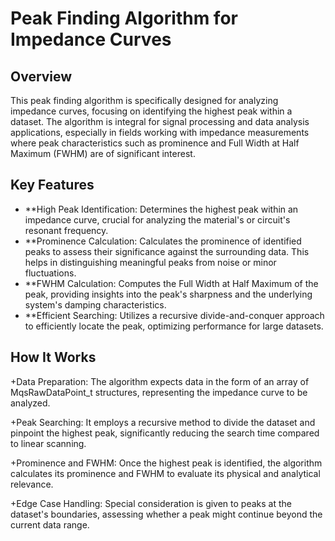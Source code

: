 # Peak Finding Algorithm for Impedance Curves
## Overview
This peak finding algorithm is specifically designed for analyzing impedance curves, focusing on identifying the highest peak within a dataset. The algorithm is integral for signal processing and data analysis applications, especially in fields working with impedance measurements where peak characteristics such as prominence and Full Width at Half Maximum (FWHM) are of significant interest.

## Key Features
- **High Peak Identification: Determines the highest peak within an impedance curve, crucial for analyzing the material's or circuit's resonant frequency.
- **Prominence Calculation: Calculates the prominence of identified peaks to assess their significance against the surrounding data. This helps in distinguishing meaningful peaks from noise or minor fluctuations.
- **FWHM Calculation: Computes the Full Width at Half Maximum of the peak, providing insights into the peak's sharpness and the underlying system's damping characteristics.
- **Efficient Searching: Utilizes a recursive divide-and-conquer approach to efficiently locate the peak, optimizing performance for large datasets.

## How It Works
+Data Preparation: The algorithm expects data in the form of an array of MqsRawDataPoint_t structures, representing the impedance curve to be analyzed.

+Peak Searching: It employs a recursive method to divide the dataset and pinpoint the highest peak, significantly reducing the search time compared to linear scanning.

+Prominence and FWHM: Once the highest peak is identified, the algorithm calculates its prominence and FWHM to evaluate its physical and analytical relevance.

+Edge Case Handling: Special consideration is given to peaks at the dataset's boundaries, assessing whether a peak might continue beyond the current data range.
